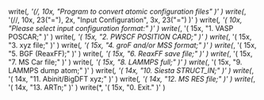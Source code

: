    write(*, '(/, 10x, "Program to convert atomic configuration files"  )' )
   write(*, '(//, 10x, 23("="), 2x, "Input Configuration", 3x, 23("=") )' )
   write(*, '( 10x, "Please select input configuration format:"        )' )
   write(*, '( 15x, "1. VASP POSCAR;"                                  )' )
   write(*, '( 15x, "2. PWSCF POSITION CARD;"                          )' )
   write(*, '( 15x, "3. xyz file;"                                     )' )
   write(*, '( 15x, "4. groF and/or MSS format;"                       )' )
   write(*, '( 15x, "5. BGF (ReaxFF);"                                 )' )
   write(*, '( 15x, "6. ReaxFF save file;"                             )' )
   write(*, '( 15x, "7. MS Car file;"                                  )' )
   write(*, '( 15x, "8. LAMMPS full;"                                  )' )
   write(*, '( 15x, "9. LAMMPS dump atom;"                             )' )
   write(*, '( 14x, "10. Siesta STRUCT_IN;"                            )' )
   write(*, '( 14x, "11. Abinit/BigDFT xyz;"                           )' )
   write(*, '( 14x, "12. MS RES file;"                                 )' )
   write(*, '( 14x, "13. ARTn;"                                        )' )
   write(*, '( 15x, "0. Exit."                                         )' )
